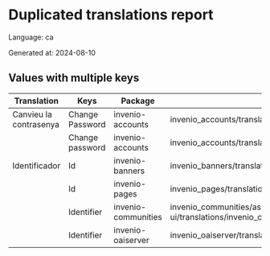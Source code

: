 # Duplicated translations report

Language: ca

Generated at: 2024-08-10


## Values with multiple keys


| Translation | Keys | Package | File |
|-------------|------| --- | --- |
| Canvieu la contrasenya| Change Password | invenio-accounts | invenio_accounts/translations/ca/LC_MESSAGES/messages.po |
|| Change password | invenio-accounts | invenio_accounts/translations/ca/LC_MESSAGES/messages.po |
| Identificador| Id | invenio-banners | invenio_banners/translations/ca/LC_MESSAGES/messages.po |
|| Id | invenio-pages | invenio_pages/translations/ca/LC_MESSAGES/messages.po |
|| Identifier | invenio-communities | invenio_communities/assets/semantic-ui/translations/invenio_communities/messages/ca/messages.po |
|| Identifier | invenio-oaiserver | invenio_oaiserver/translations/ca/LC_MESSAGES/messages.po |
